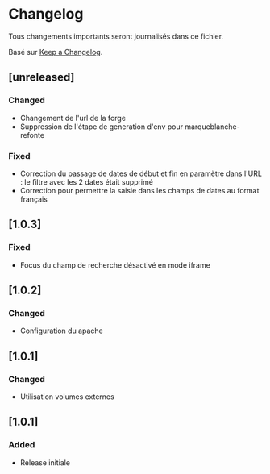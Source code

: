 # Changelog

Tous changements importants seront journalisés dans ce fichier.

Basé sur [Keep a Changelog](https://keepachangelog.com/en/1.0.0/).

## [unreleased]

### Changed

 - Changement de l'url de la forge
 - Suppression de l'étape de generation d'env pour marqueblanche-refonte

### Fixed

 - Correction du passage de dates de début et fin en paramètre dans l'URL : le filtre avec les 2 dates était supprimé
 - Correction pour permettre la saisie dans les champs de dates au format français

## [1.0.3]

### Fixed

 - Focus du champ de recherche désactivé en mode iframe

## [1.0.2]

### Changed

 - Configuration du apache

## [1.0.1]

### Changed

- Utilisation volumes externes

## [1.0.1]

### Added

- Release initiale

